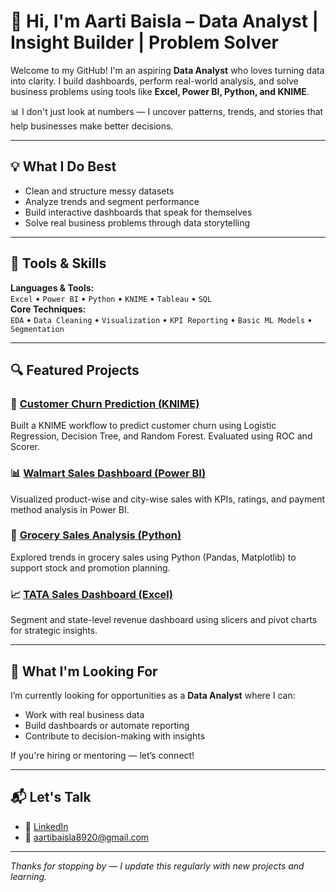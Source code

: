 # 👋 Hi, I'm Aarti Baisla – Data Analyst | Insight Builder | Problem Solver

Welcome to my GitHub! I'm an aspiring **Data Analyst** who loves turning data into clarity. I build dashboards, perform real-world analysis, and solve business problems using tools like **Excel, Power BI, Python, and KNIME**.

📊 I don't just look at numbers — I uncover patterns, trends, and stories that help businesses make better decisions.

---

## 💡 What I Do Best

- Clean and structure messy datasets
- Analyze trends and segment performance
- Build interactive dashboards that speak for themselves
- Solve real business problems through data storytelling

---

## 🧰 Tools & Skills

**Languages & Tools:**  
`Excel` • `Power BI` • `Python` • `KNIME` • `Tableau` • `SQL `  
**Core Techniques:**  
`EDA` • `Data Cleaning` • `Visualization` • `KPI Reporting` • `Basic ML Models` • `Segmentation`

---

## 🔍 Featured Projects

### 🧮 [Customer Churn Prediction (KNIME)](https://github.com/yourusername/data-analytics-portfolio/tree/main/customer-churn-knime)  
Built a KNIME workflow to predict customer churn using Logistic Regression, Decision Tree, and Random Forest. Evaluated using ROC and Scorer.

### 📊 [Walmart Sales Dashboard (Power BI)](https://github.com/yourusername/data-analytics-portfolio/tree/main/walmart-powerbi-dashboard)  
Visualized product-wise and city-wise sales with KPIs, ratings, and payment method analysis in Power BI.

### 🛒 [Grocery Sales Analysis (Python)](https://github.com/yourusername/data-analytics-portfolio/tree/main/grocery-sales-python)  
Explored trends in grocery sales using Python (Pandas, Matplotlib) to support stock and promotion planning.

### 📈 [TATA Sales Dashboard (Excel)](https://github.com/AartiBaisla02/data-analytics-portfolio/tree/main/tata-sales-excel)  
Segment and state-level revenue dashboard using slicers and pivot charts for strategic insights.

---

## 🎯 What I'm Looking For

I’m currently looking for opportunities as a **Data Analyst** where I can:
- Work with real business data
- Build dashboards or automate reporting
- Contribute to decision-making with insights

If you're hiring or mentoring — let’s connect!

---

## 📬 Let's Talk

- 💼 [LinkedIn](https://www.linkedin.com/in/aarti-baisla-b359071a7)  
- 📧 [aartibaisla8920@gmail.com](mailto:aartibaisla8920@gmail.com)  

---

*Thanks for stopping by — I update this regularly with new projects and learning.*
